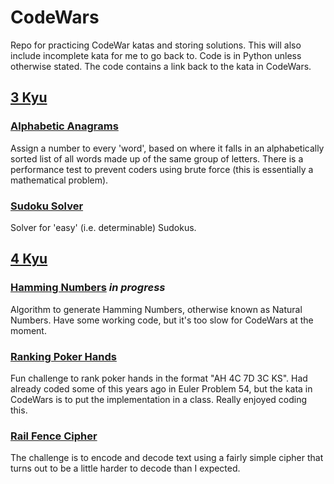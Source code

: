 # CodeWars

Repo for practicing CodeWar katas and storing solutions. This will also include incomplete kata for me to go back to. Code is in Python unless otherwise stated. The code contains a link back to the kata in CodeWars.

## [3 Kyu](https://github.com/jules-lewis/codewars/tree/master/3kyu)

### [Alphabetic Anagrams](https://github.com/jules-lewis/codewars/blob/master/3kyu/alphabetic-anagrams.py)  
Assign a number to every 'word', based on where it falls in an alphabetically sorted list of all words made up of the same group of letters. There is a performance test to prevent coders using brute force (this is essentially a mathematical problem).

### [Sudoku Solver](https://github.com/jules-lewis/codewars/blob/master/3kyu/sudoku-solver.py)  
Solver for 'easy' (i.e. determinable) Sudokus.


## [4 Kyu](https://github.com/jules-lewis/codewars/tree/master/4kyu)

### [Hamming Numbers](https://github.com/jules-lewis/codewars/blob/master/4kyu/hamming-numbers.py) *in progress* 
Algorithm to generate Hamming Numbers, otherwise known as Natural Numbers. Have some working code, but it's too slow for CodeWars at the moment.

### [Ranking Poker Hands](https://github.com/jules-lewis/codewars/blob/master/4kyu/ranking-poker-hands.py)  
Fun challenge to rank poker hands in the format "AH 4C 7D 3C KS". Had already coded some of this years ago in Euler Problem 54, but the kata in CodeWars is to put the implementation in a class. Really enjoyed coding this.

### [Rail Fence Cipher](https://github.com/jules-lewis/codewars/blob/master/4kyu/rail-fence-cypher.py) 
The challenge is to encode and decode text using a fairly simple cipher that turns out to be a little harder to decode than I expected.



